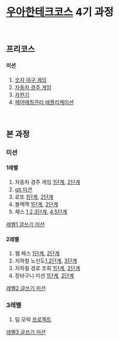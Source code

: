 # [우아한테크코스](https://woowacourse.github.io) 4기 과정
<br>

## 프리코스 

#### 미션 
1. [숫자 야구 게임](https://github.com/seong-wooo/java-baseball-precourse/tree/seongwoo)
2. [자동차 경주 게임](https://github.com/seong-wooo/java-racingcar-precourse/tree/seongwoo)
3. [자판기](https://github.com/seong-wooo/java-vendingmachine-precourse/tree/seongwoo)
4. [페어매칭관리 애플리케이션](https://github.com/seong-wooo/java-pairmatching-precourse/tree/seongwoo)
<br>

## 본 과정

### 미션

#### 1레벨
1. 자동차 경주 게임 [1단계](https://github.com/woowacourse/java-racingcar/pull/272), [2단계](https://github.com/woowacourse/java-racingcar/pull/347)
2. [git 미션](https://github.com/seong-wooo/git-mission)
3. 로또 [1단계](https://github.com/woowacourse/java-lotto/pull/340), [2단계](https://github.com/woowacourse/java-lotto/pull/422)
4. 블랙잭 [1단계](https://github.com/woowacourse/java-blackjack/pull/238), [2단계](https://github.com/woowacourse/java-blackjack/pull/345)
5. 체스 [1,2,3단계](https://github.com/woowacourse/java-chess/pull/338), [4,5단계](https://github.com/woowacourse/java-chess/pull/402)

[레벨1 글쓰기 미션](https://github.com/seong-wooo/woowa-writing-4/blob/seong-wooo/Level1.md)

#### 2레벨
1. 웹 체스 [1단계](https://github.com/woowacourse/jwp-chess/pull/336), [2단계](https://github.com/woowacourse/jwp-chess/pull/457)
2. 지하철 노선도[1,2단계](https://github.com/woowacourse/atdd-subway-map/pull/178), [3단계](https://github.com/woowacourse/atdd-subway-map/pull/311)
3. 지하철 경로 조회 [1단계](https://github.com/woowacourse/atdd-subway-path/pull/190), [2단계](https://github.com/woowacourse/atdd-subway-path/pull/256)
4. 장바구니 미션 [1단계](https://github.com/woowacourse/jwp-shopping-cart/pull/12), [2단계](https://github.com/woowacourse/jwp-shopping-cart/pull/91)

[레벨2 글쓰기 미션](https://github.com/seong-wooo/woowa-writing-4/blob/seong-wooo/Level2.md)

### 3레벨
1. 팀 모락 [프로젝트](https://github.com/woowacourse-teams/2022-mo-rak)

[레벨3 글쓰기 미션](https://github.com/seong-wooo/woowa-writing-4/blob/seong-wooo/level3.md)
